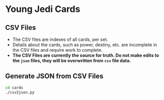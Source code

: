 Young Jedi Cards
================

## CSV Files

* The CSV files are indexes of all cards, per set.
* Details about the cards, such as power, destiny, etc. are incomplete in the CSV files and require work to complete.
* **The CSV Files are currently the source for truth. Do not make edits to the `json` files, they will be overwritten from `csv` file data.**

## Generate JSON from CSV Files

```bash
cd cards
./csv2json.py
```


